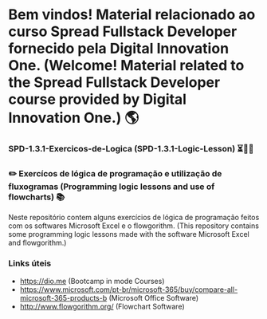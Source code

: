 # Bem vindos! Material relacionado ao curso Spread Fullstack Developer fornecido pela Digital Innovation One. (Welcome! Material related to the Spread Fullstack Developer course provided by Digital Innovation One.) 🌎

### SPD-1.3.1-Exercicos-de-Logica (SPD-1.3.1-Logic-Lesson) ⏳🤔😉

### ✏️ Exercícos de lógica de programação e utilização de fluxogramas (Programming logic lessons and use of flowcharts) 📚

Neste repositório contem alguns exercícios de lógica de programação feitos com os softwares Microsoft Excel e o flowgorithm. (This repository contains some programming logic lessons made with the software Microsoft Excel and flowgorithm.)

### Links úteis
+ https://dio.me (Bootcamp in mode Courses)
+ https://www.microsoft.com/pt-br/microsoft-365/buy/compare-all-microsoft-365-products-b (Microsoft Office Software)
+ http://www.flowgorithm.org/ (Flowchart Software)


